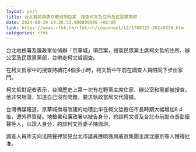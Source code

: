 ```yaml
---
layout: post
title: 台北當局調查京華城項目案　搜查柯文哲住所及民眾黨黨部
date: 2024-08-30 14:26:53.000000000 +08:00
link: https://news.rthk.hk/rthk/ch/component/k2/1768325-20240830.htm
categories: rthk
---
```


台北地檢署及廉政單位偵辦「京華城」項目案，搜查民眾黨主席柯文哲的住所、辦公室及民眾黨黨部，並帶走柯文哲調查。

在柯文哲家中的搜查持續花4個多小時，柯文哲中午前在調查人員陪同下步出家門。

柯文哲對記者表示，台灣歷史上第一次有在野黨主席住家、辦公室和黨部被搜查，他非常坦蕩，知道自己沒有問題，要求執政當局交代證據。

台灣傳媒報道，京華城商場改建的地積比率在柯文哲擔任市長時期大幅增加8.4倍，遭外界質疑。地檢署和廉政署以被告身分，約談柯文哲及台北市前副市長彭振聲等人，以證人身分，約談柯文哲妻子陳佩琪。

調查人員昨天向法院聲押禁見台北市議員應曉薇與威京集團主席沈慶京等人獲得批准。
